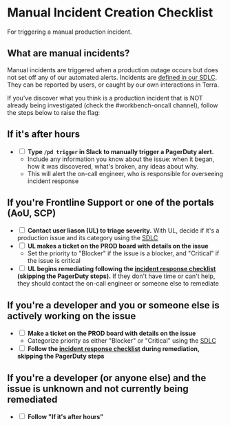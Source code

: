 # Manual Incident Creation Checklist

For triggering a manual production incident.

## What are manual incidents?

Manual incidents are triggered when a production outage occurs but does not set off any of our automated alerts.  Incidents are [defined in our SDLC](https://docs.google.com/document/d/1rLUMry-VAWsewEz2mOLfdzH-7UKxuIn35VlzZH90CcI/edit#).  They can be reported by users, or caught by our own interactions in Terra. 

If you've discover what you think is a production incident that is NOT already being investigated (check the #workbench-oncall channel), follow the steps below to raise the flag:

## If it's after hours
- <input type='checkbox'> **Type `/pd trigger` in Slack to manually trigger a PagerDuty alert.**  
    - Include any information you know about the issue: when it began, how it was discovered, what's broken, any ideas about why.
    - This will alert the on-call engineer, who is responsible for overseeing incident response

## If you're Frontline Support or one of the portals (AoU, SCP)
- <input type='checkbox'> **Contact user liason (UL) to triage severity.**  With UL, decide if it's a production issue and its category using the [SDLC](https://docs.google.com/document/d/1rLUMry-VAWsewEz2mOLfdzH-7UKxuIn35VlzZH90CcI/edit#) 
- <input type='checkbox'> **UL makes a ticket on the PROD board with details on the issue**
	- Set the priority to "Blocker" if the issue is a blocker, and "Critical" if the issue is critical
- <input type='checkbox'> **UL begins remediating following the [incident response checklist](https://broadinstitute.github.io/checklists.github.io/incident_response_checklist.html) (skipping the PagerDuty steps).** If they don't have time or can't help, they should contact the on-call engineer or someone else to remediate


## If you're a developer and you or someone else is actively working on the issue
- <input type='checkbox'> **Make a ticket on the PROD board with details on the issue**
	- Categorize priority as either "Blocker" or "Critical" using the [SDLC](https://docs.google.com/document/d/1rLUMry-VAWsewEz2mOLfdzH-7UKxuIn35VlzZH90CcI/edit#)
- <input type='checkbox'> **Follow the [incident response checklist](https://broadinstitute.github.io/checklists.github.io/incident_response_checklist.html) during remediation, skipping the PagerDuty steps**

## If you're a developer (or anyone else) and the issue is unknown and not currently being remediated
- <input type='checkbox'> **Follow "If it's after hours"**

